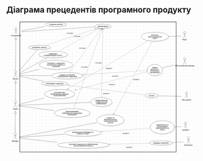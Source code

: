 ## Діаграма прецедентів програмного продукту

![useCaseDiagram](https://github.com/oleksandrblazhko/ai204-tomchuk/blob/ai204-tomchuk_with_laboratory_work_2/1-SoftwareRequirements/1.3-SoftwareUserRequirements/1.3.3-UseCaseDiagram/useCaseDiagram.png)
